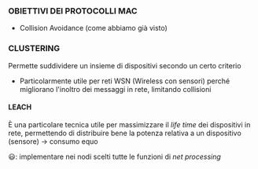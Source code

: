 ### OBIETTIVI DEI PROTOCOLLI MAC
- Collision Avoidance (come abbiamo già visto)


### CLUSTERING
Permette suddividere un insieme di dispositivi secondo un certo criterio
- Particolarmente utile per reti WSN (Wireless con sensori) perché migliorano l'inoltro dei messaggi in rete, limitando collisioni

#### LEACH
È una particolare tecnica utile per massimizzare il $life \ time$ dei dispositivi in rete, permettendo di distribuire bene la potenza relativa a un dispositivo (sensore) $\to$ consumo equo

😃: implementare nei nodi scelti tutte le funzioni di $net \ processing$
